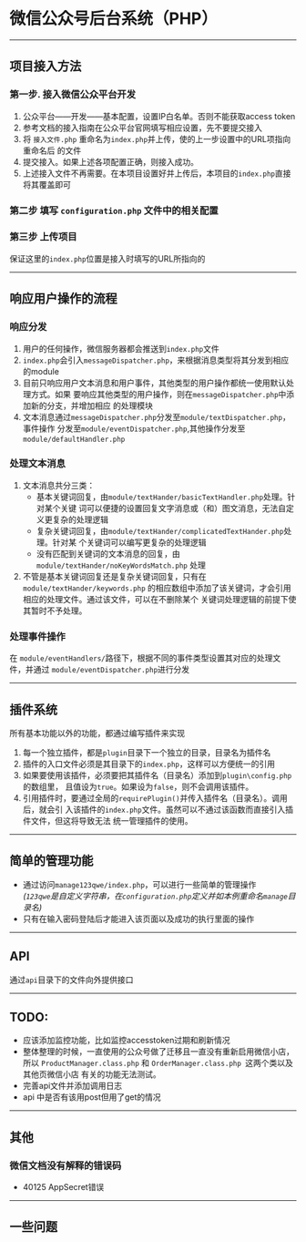 # 微信公众号后台系统（PHP）


***
## 项目接入方法
### 第一步. 接入微信公众平台开发
1. 公众平台——开发——基本配置，设置IP白名单。否则不能获取access token
2. 参考文档的接入指南在公众平台官网填写相应设置，先不要提交接入
3. 将 `接入文件.php` 重命名为`index.php`并上传，使的上一步设置中的URL项指向重命名后
   的文件
4. 提交接入。如果上述各项配置正确，则接入成功。
5. 上述接入文件不再需要。在本项目设置好并上传后，本项目的`index.php`直接将其覆盖即可

### 第二步 填写 `configuration.php` 文件中的相关配置

### 第三步 上传项目
保证这里的`index.php`位置是接入时填写的URL所指向的



***
## 响应用户操作的流程
### 响应分发
1. 用户的任何操作，微信服务器都会推送到`index.php`文件
2. `index.php`会引入`messageDispatcher.php`，来根据消息类型将其分发到相应的module
3. 目前只响应用户文本消息和用户事件，其他类型的用户操作都统一使用默认处理方式。如果
   要响应其他类型的用户操作，则在`messageDispatcher.php`中添加新的分支，并增加相应
   的处理模块
4. 文本消息通过`messageDispatcher.php`分发至`module/textDispatcher.php`，事件操作
   分发至`module/eventDispatcher.php`,其他操作分发至`module/defaultHandler.php`

### 处理文本消息
1. 文本消息共分三类：
    * 基本关键词回复，由`module/textHander/basicTextHandler.php`处理。针对某个关键
      词可以便捷的设置回复文字消息或（和）图文消息，无法自定义更复杂的处理逻辑
    * 复杂关键词回复，由`module/textHander/complicatedTextHander.php`处理。针对某
      个关键词可以编写更复杂的处理逻辑
    * 没有匹配到关键词的文本消息的回复，由`module/textHander/noKeyWordsMatch.php`
      处理
2. 不管是基本关键词回复还是复杂关键词回复，只有在`module/textHander/keywords.php`
   的相应数组中添加了该关键词，才会引用相应的处理文件。通过该文件，可以在不删除某个
   关键词处理逻辑的前提下使其暂时不予处理。

### 处理事件操作  
在 `module/eventHandlers/`路径下，根据不同的事件类型设置其对应的处理文件，并通过
`module/eventDispatcher.php`进行分发



***
## 插件系统
所有基本功能以外的功能，都通过编写插件来实现
1. 每一个独立插件，都是`plugin`目录下一个独立的目录，目录名为插件名
2. 插件的入口文件必须是其目录下的`index.php`，这样可以方便统一的引用
3. 如果要使用该插件，必须要把其插件名（目录名）添加到`plugin\config.php`的数组里，
   且值设为`true`。如果设为`false`，则不会调用该插件。
4. 引用插件时，要通过全局的`requirePlugin()`并传入插件名（目录名）。调用后，就会引
   入该插件的`index.php`文件。虽然可以不通过该函数而直接引入插件文件，但这将导致无法
   统一管理插件的使用。



***
## 简单的管理功能
* 通过访问`manage123qwe/index.php`，可以进行一些简单的管理操作  
 *(`123qwe`是自定义字符串，在`configuration.php`定义并如本例重命名`manage`目录名)*
* 只有在输入密码登陆后才能进入该页面以及成功的执行里面的操作


***
## API
通过`api`目录下的文件向外提供接口



***
## TODO:  
* 应该添加监控功能，比如监控accesstoken过期和刷新情况
* 整体整理的时候，一直使用的公众号做了迁移且一直没有重新启用微信小店，所以 `ProductManager.class.php` 和 `OrderManager.class.php `这两个类以及其他页微信小店
有关的功能无法测试。
* 完善api文件并添加调用日志
* api 中是否有该用post但用了get的情况



***
## 其他
### 微信文档没有解释的错误码
* 40125 AppSecret错误



***
## 一些问题
